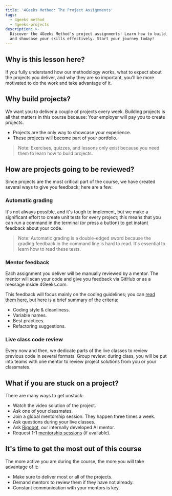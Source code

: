 ```yaml
---
title: '4Geeks Method: The Project Assignments'
tags:
  - 4geeks method
  - 4geeks-projects
description: >-
  Discover the 4Geeks Method's project assignments! Learn how to build, review,
  and showcase your skills effectively. Start your journey today!
---
```

## Why is this lesson here?
If you fully understand how our methodology works, what to expect about the projects you deliver, and why they are so important, you'll be more motivated to do the work and take advantage of it. 

## Why build projects?
We want you to deliver a couple of projects every week. Building projects is all that matters in this course because:
Your employer will pay you to create projects.

- Projects are the only way to showcase your experience.
- These projects will become part of your portfolio.

> Note: Exercises, quizzes, and lessons only exist because you need them to learn how to build projects.

## How are projects going to be reviewed?
Since projects are the most critical part of the course, we have created several ways to give you feedback; here are a few:

### Automatic grading
It's not always possible, and it's tough to implement, but we make a significant effort to create unit tests for every project; this means that you can run a command in the terminal (or press a button) to get instant feedback about your code.

> Note: Automatic grading is a double-edged sword because the grading feedback in the command line is hard to read. It's essential to learn how to read these tests.

### Mentor feedback
Each assignment you deliver will be manually reviewed by a mentor. The mentor will scan your code and give you feedback via GitHub or as a message inside 4Geeks.com.

This feedback will focus mainly on the coding guidelines; you can [read them here](https://4geeks.com/lesson/coding-standards-guidelines), but here is a brief summary of the criteria:

- Coding style & cleanliness.
- Variable names.
- Best practices.
- Refactoring suggestions.

### Live class code review
Every now and then, we dedicate parts of the live classes to review previous code in several formats.
Group review: during class, you will be put into teams with one mentor to review project solutions from you or your classmates. 

## What if you are stuck on a project?
There are many ways to get unstuck:

- Watch the video solution of the project.
- Ask one of your classmates.
- Join a global mentorship session. They happen three times a week.
- Ask questions during your live classes.
- Ask [Rigobot](https://4geeks.com/rigobot), our internally developed AI mentor.
- Request 1-1 [mentorship sessions](https://4geeks.com/docs/knowledge-base-4geeks/mentoring-sessions) (if available).

## It's time to get the most out of this course
The more active you are during the course, the more you will take advantage of it:

- Make sure to deliver most or all of the projects.
- Demand mentors to review them if they have not already.
- Constant communication with your mentors is key.
